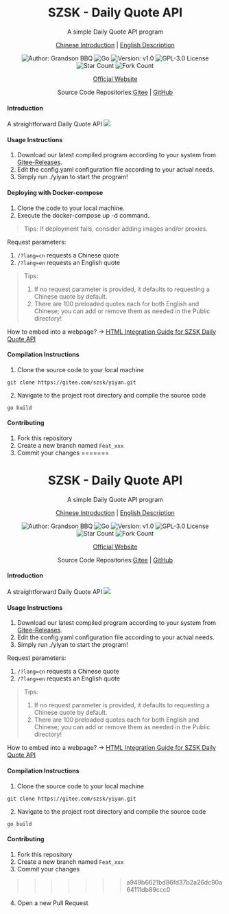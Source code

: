 <h1 align="center">SZSK - Daily Quote API</h1>
<p align="center">A simple Daily Quote API program</p>

<p align="center">
<a href="./README.md">Chinese Introduction</a> |
<a href="./README.en.md">English Description</a> 
</p>

<p align="center"> 
<img src="https://img.shields.io/badge/Author-Grandson BBQ-orange.svg" title="Author: Grandson BBQ">
<img src="https://img.shields.io/badge/Go-1.21.6-brightgreen.svg" title="Go">
<img src="https://img.shields.io/badge/version-v1.1-brightgreen.svg" title="Version: v1.0">
<img src="https://img.shields.io/badge/GPL-3.0-brightgreen.svg" title="GPL-3.0 License">
<img src="https://gitee.com/szsk/yiyan/badge/star.svg?theme=dark" title="Star Count">  
<img src="https://gitee.com/szsk/yiyan/badge/fork.svg?theme=dark" title="Fork Count">  

<p align="center">
<a href="https://www.sunzishaokao.com/">Official Website</a> 
</p>

<p align="center">Source Code Repositories:<a href="https://gitee.com/szsk/yiyan">Gitee</a> | 
<a href="https://github.com/szsk2022/yiyan">GitHub</a>
</p>

#### Introduction
A straightforward Daily Quote API
![](https://www.sunzishaokao.com/wp-content/uploads/2024/01/20240131005421418-C3974D21-A954-4516-8015-4C463337E78E.png)
#### Usage Instructions
1. Download our latest compiled program according to your system from [Gitee-Releases](https://gitee.com/szsk/kms/releases "Releases").
2. Edit the config.yaml configuration file according to your actual needs.
3. Simply run ./yiyan to start the program!

#### Deploying with Docker-compose
1. Clone the code to your local machine.
2. Execute the docker-compose up -d command.

>Tips: If deployment fails, consider adding images and/or proxies.

Request parameters:  
1. `/?lang=cn` requests a Chinese quote  
2. `/?lang=en` requests an English quote

>Tips:  
>1. If no request parameter is provided, it defaults to requesting a Chinese quote by default.  
>2. There are 100 preloaded quotes each for both English and Chinese; you can add or remove them as needed in the Public directory!

How to embed into a webpage? → <a href="./HTML.en.md">HTML Integration Guide for SZSK Daily Quote API</a> 

#### Compilation Instructions
1. Clone the source code to your local machine  
```
git clone https://gitee.com/szsk/yiyan.git
````
2. Navigate to the project root directory and compile the source code  
```
go build
```

#### Contributing
1. Fork this repository
2. Create a new branch named `Feat_xxx`
3. Commit your changes
=======
<h1 align="center">SZSK - Daily Quote API</h1>
<p align="center">A simple Daily Quote API program</p>

<p align="center">
<a href="./README.md">Chinese Introduction</a> |
<a href="./README.en.md">English Description</a> 
</p>

<p align="center"> 
<img src="https://img.shields.io/badge/Author-Grandson BBQ-orange.svg" title="Author: Grandson BBQ">
<img src="https://img.shields.io/badge/Go-1.21.6-brightgreen.svg" title="Go">
<img src="https://img.shields.io/badge/version-v1.1-brightgreen.svg" title="Version: v1.0">
<img src="https://img.shields.io/badge/GPL-3.0-brightgreen.svg" title="GPL-3.0 License">
<img src="https://gitee.com/szsk/yiyan/badge/star.svg?theme=dark" title="Star Count">  
<img src="https://gitee.com/szsk/yiyan/badge/fork.svg?theme=dark" title="Fork Count">  

<p align="center">
<a href="https://www.sunzishaokao.com/">Official Website</a> 
</p>

<p align="center">Source Code Repositories:<a href="https://gitee.com/szsk/yiyan">Gitee</a> | 
<a href="https://github.com/szsk2022/yiyan">GitHub</a>
</p>

#### Introduction
A straightforward Daily Quote API
![](https://www.sunzishaokao.com/wp-content/uploads/2024/01/20240131005421418-C3974D21-A954-4516-8015-4C463337E78E.png)
#### Usage Instructions
1. Download our latest compiled program according to your system from [Gitee-Releases](https://gitee.com/szsk/kms/releases "Releases").
2. Edit the config.yaml configuration file according to your actual needs.
3. Simply run ./yiyan to start the program!

Request parameters:  
1. `/?lang=cn` requests a Chinese quote  
2. `/?lang=en` requests an English quote

>Tips:  
>1. If no request parameter is provided, it defaults to requesting a Chinese quote by default.  
>2. There are 100 preloaded quotes each for both English and Chinese; you can add or remove them as needed in the Public directory!

How to embed into a webpage? → <a href="./HTML.en.md">HTML Integration Guide for SZSK Daily Quote API</a> 

#### Compilation Instructions
1. Clone the source code to your local machine  
```
git clone https://gitee.com/szsk/yiyan.git
````
2. Navigate to the project root directory and compile the source code  
```
go build
```

#### Contributing
1. Fork this repository
2. Create a new branch named `Feat_xxx`
3. Commit your changes
>>>>>>> a949b6621bd86fd37b2a26dc90a64111db89ccc0
4. Open a new Pull Request